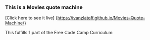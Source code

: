 ### This is a Movies quote machine

[Click here to see it live] {https://ivanzlatoff.github.io/Movies-Quote-Machine/}

This fulfills 1 part of the Free Code Camp Curriculum
